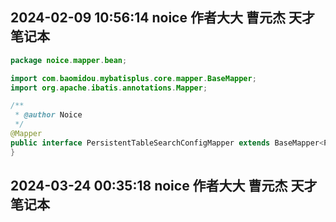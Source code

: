 ## 2024-02-09 10:56:14 noice 作者大大 曹元杰 天才 笔记本

```java
package noice.mapper.bean;

import com.baomidou.mybatisplus.core.mapper.BaseMapper;
import org.apache.ibatis.annotations.Mapper;

/**
 * @author Noice
 */
@Mapper
public interface PersistentTableSearchConfigMapper extends BaseMapper<PersistentTableSearchConfigPo> {
}
```

## 2024-03-24 00:35:18 noice 作者大大 曹元杰 天才 笔记本

```java
```

